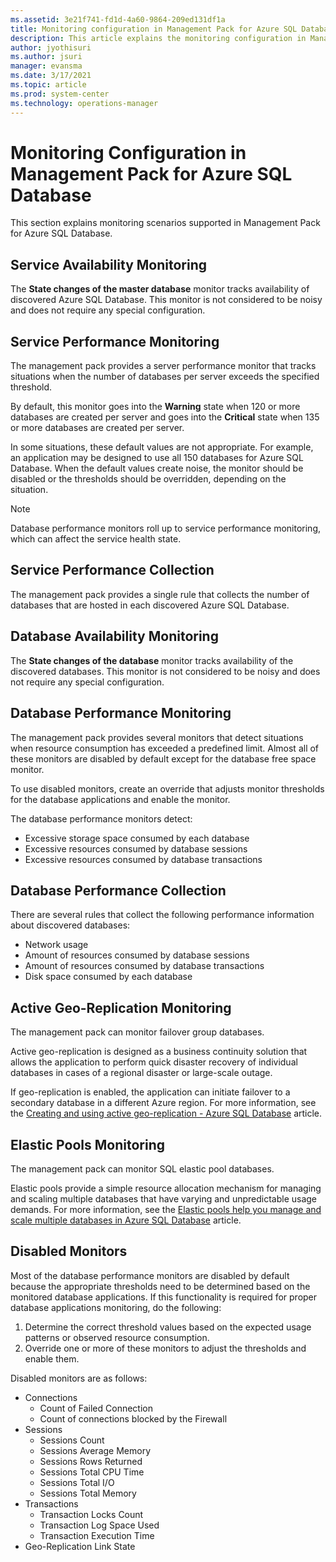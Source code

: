 ```yaml
---
ms.assetid: 3e21f741-fd1d-4a60-9864-209ed131df1a
title: Monitoring configuration in Management Pack for Azure SQL Database
description: This article explains the monitoring configuration in Management Pack for Azure SQL Database
author: jyothisuri
ms.author: jsuri
manager: evansma
ms.date: 3/17/2021
ms.topic: article
ms.prod: system-center
ms.technology: operations-manager
---
```


# Monitoring Configuration in Management Pack for Azure SQL Database

This section explains monitoring scenarios supported in Management Pack for Azure SQL Database.

## Service Availability Monitoring

The **State changes of the master database** monitor tracks availability of discovered Azure SQL Database. This monitor is not considered to be noisy and does not require any special configuration.

## Service Performance Monitoring

The management pack provides a server performance monitor that tracks situations when the number of databases per server exceeds the specified threshold.

By default, this monitor goes into the **Warning** state when 120 or more databases are created per server and goes into the **Critical** state when 135 or more databases are created per server.

In some situations, these default values are not appropriate. For example, an application may be designed to use all 150 databases for Azure SQL Database. When the default values create noise, the monitor should be disabled or the thresholds should be overridden, depending on the situation.

>[!NOTE]
>Database performance monitors roll up to service performance monitoring, which can affect the service health state.

## Service Performance Collection

The management pack provides a single rule that collects the number of databases that are hosted in each discovered Azure SQL Database.

## Database Availability Monitoring

The **State changes of the database** monitor tracks availability of the discovered databases. This monitor is not considered to be noisy and does not require any special configuration.

## Database Performance Monitoring

The management pack provides several monitors that detect situations when resource consumption has exceeded a predefined limit. Almost all of these monitors are disabled by default except for the database free space monitor.

To use disabled monitors, create an override that adjusts monitor thresholds for the database applications and enable the monitor.

The database performance monitors detect:

- Excessive storage space consumed by each database
- Excessive resources consumed by database sessions
- Excessive resources consumed by database transactions

## Database Performance Collection

There are several rules that collect the following performance information about discovered databases:

- Network usage
- Amount of resources consumed by database sessions
- Amount of resources consumed by database transactions
- Disk space consumed by each database

## Active Geo-Replication Monitoring

The management pack can monitor failover group databases.

Active geo-replication is designed as a business continuity solution that allows the application to perform quick disaster recovery of individual databases in cases of a regional disaster or large-scale outage.

If geo-replication is enabled, the application can initiate failover to a secondary database in a different Azure region. For more information, see the [Creating and using active geo-replication - Azure SQL Database](/azure/azure-sql/database/active-geo-replication-overview) article.

## Elastic Pools Monitoring

The management pack can monitor SQL elastic pool databases.

Elastic pools provide a simple resource allocation mechanism for managing and scaling multiple databases that have varying and unpredictable usage demands. For more information, see the [Elastic pools help you manage and scale multiple databases in Azure SQL Database](/azure/azure-sql/database/elastic-pool-overview) article.

## Disabled Monitors

Most of the database performance monitors are disabled by default because the appropriate thresholds need to be determined based on the monitored database applications. If this functionality is required for proper database applications monitoring, do the following:

1. Determine the correct threshold values based on the expected usage patterns or observed resource consumption.
2. Override one or more of these monitors to adjust the thresholds and enable them.

Disabled monitors are as follows:

- Connections
  - Count of Failed Connection
  - Count of connections blocked by the Firewall
- Sessions
  - Sessions Count
  - Sessions Average Memory
  - Sessions Rows Returned
  - Sessions Total CPU Time
  - Sessions Total I/O
  - Sessions Total Memory
- Transactions
  - Transaction Locks Count
  - Transaction Log Space Used
  - Transaction Execution Time
- Geo-Replication Link State
